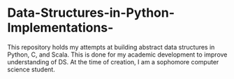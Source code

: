 # Data-Structures-in-Python-Implementations-
This repository holds my attempts at building abstract data structures in Python, C, and Scala. This is done for my academic development to improve understanding of DS. At the time of creation, I am a sophomore computer science student.
